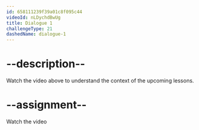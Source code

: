 ```yaml
---
id: 658111239f39a01c8f095c44
videoId: nLDychdBwUg
title: Dialogue 1
challengeType: 21
dashedName: dialogue-1
---
```


# --description--

Watch the video above to understand the context of the upcoming lessons.

# --assignment--

Watch the video
